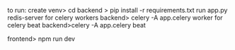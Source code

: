 

to run: 
create venv> cd backend > pip install -r requirements.txt
run app.py
redis-server
for celery workers 
backend> celery -A app.celery  worker
for celery beat 
backend>celery -A app.celery beat

frontend> npm run dev
